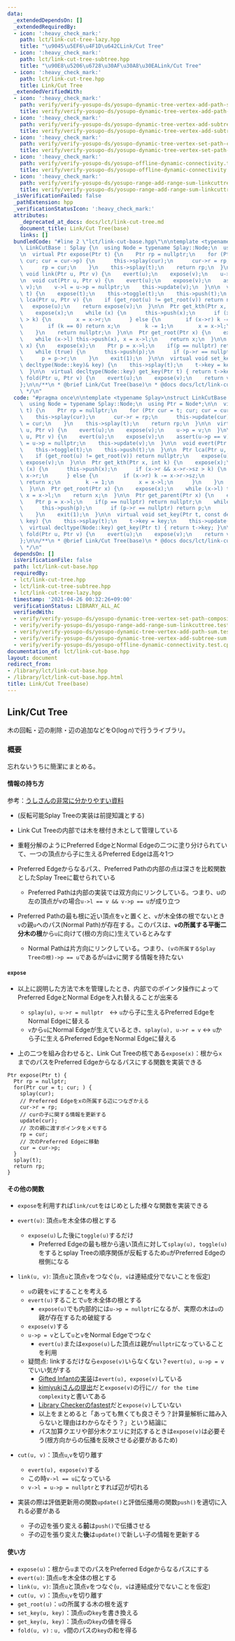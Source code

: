 ```yaml
---
data:
  _extendedDependsOn: []
  _extendedRequiredBy:
  - icon: ':heavy_check_mark:'
    path: lct/link-cut-tree-lazy.hpp
    title: "\u9045\u5EF6\u4F1D\u642CLink/Cut Tree"
  - icon: ':heavy_check_mark:'
    path: lct/link-cut-tree-subtree.hpp
    title: "\u90E8\u5206\u6728\u30AF\u30A8\u30EALink/Cut Tree"
  - icon: ':heavy_check_mark:'
    path: lct/link-cut-tree.hpp
    title: Link/Cut Tree
  _extendedVerifiedWith:
  - icon: ':heavy_check_mark:'
    path: verify/verify-yosupo-ds/yosupo-dynamic-tree-vertex-add-path-sum.test.cpp
    title: verify/verify-yosupo-ds/yosupo-dynamic-tree-vertex-add-path-sum.test.cpp
  - icon: ':heavy_check_mark:'
    path: verify/verify-yosupo-ds/yosupo-dynamic-tree-vertex-add-subtree-sum.test.cpp
    title: verify/verify-yosupo-ds/yosupo-dynamic-tree-vertex-add-subtree-sum.test.cpp
  - icon: ':heavy_check_mark:'
    path: verify/verify-yosupo-ds/yosupo-dynamic-tree-vertex-set-path-composite.test.cpp
    title: verify/verify-yosupo-ds/yosupo-dynamic-tree-vertex-set-path-composite.test.cpp
  - icon: ':heavy_check_mark:'
    path: verify/verify-yosupo-ds/yosupo-offline-dynamic-connectivity.test.cpp
    title: verify/verify-yosupo-ds/yosupo-offline-dynamic-connectivity.test.cpp
  - icon: ':heavy_check_mark:'
    path: verify/verify-yosupo-ds/yosupo-range-add-range-sum-linkcuttree.test.cpp
    title: verify/verify-yosupo-ds/yosupo-range-add-range-sum-linkcuttree.test.cpp
  _isVerificationFailed: false
  _pathExtension: hpp
  _verificationStatusIcon: ':heavy_check_mark:'
  attributes:
    _deprecated_at_docs: docs/lct/link-cut-tree.md
    document_title: Link/Cut Tree(base)
    links: []
  bundledCode: "#line 2 \"lct/link-cut-base.hpp\"\n\ntemplate <typename Splay>\nstruct\
    \ LinkCutBase : Splay {\n  using Node = typename Splay::Node;\n  using Ptr = Node*;\n\
    \n  virtual Ptr expose(Ptr t) {\n    Ptr rp = nullptr;\n    for (Ptr cur = t;\
    \ cur; cur = cur->p) {\n      this->splay(cur);\n      cur->r = rp;\n      this->update(cur);\n\
    \      rp = cur;\n    }\n    this->splay(t);\n    return rp;\n  }\n\n  virtual\
    \ void link(Ptr u, Ptr v) {\n    evert(u);\n    expose(v);\n    u->p = v;\n  }\n\
    \n  void cut(Ptr u, Ptr v) {\n    evert(u);\n    expose(v);\n    assert(u->p ==\
    \ v);\n    v->l = u->p = nullptr;\n    this->update(v);\n  }\n\n  void evert(Ptr\
    \ t) {\n    expose(t);\n    this->toggle(t);\n    this->push(t);\n  }\n\n  Ptr\
    \ lca(Ptr u, Ptr v) {\n    if (get_root(u) != get_root(v)) return nullptr;\n \
    \   expose(u);\n    return expose(v);\n  }\n\n  Ptr get_kth(Ptr x, int k) {\n\
    \    expose(x);\n    while (x) {\n      this->push(x);\n      if (x->r && x->r->sz\
    \ > k) {\n        x = x->r;\n      } else {\n        if (x->r) k -= x->r->sz;\n\
    \        if (k == 0) return x;\n        k -= 1;\n        x = x->l;\n      }\n\
    \    }\n    return nullptr;\n  }\n\n  Ptr get_root(Ptr x) {\n    expose(x);\n\
    \    while (x->l) this->push(x), x = x->l;\n    return x;\n  }\n\n  Ptr get_parent(Ptr\
    \ x) {\n    expose(x);\n    Ptr p = x->l;\n    if(p == nullptr) return nullptr;\n\
    \    while (true) {\n      this->push(p);\n      if (p->r == nullptr) return p;\n\
    \      p = p->r;\n    }\n    exit(1);\n  }\n\n  virtual void set_key(Ptr t, const\
    \ decltype(Node::key)& key) {\n    this->splay(t);\n    t->key = key;\n    this->update(t);\n\
    \  }\n\n  virtual decltype(Node::key) get_key(Ptr t) { return t->key; }\n\n  decltype(Node::key)\
    \ fold(Ptr u, Ptr v) {\n    evert(u);\n    expose(v);\n    return v->sum;\n  }\n\
    };\n\n/**\n * @brief Link/Cut Tree(base)\n * @docs docs/lct/link-cut-tree.md\n\
    \ */\n"
  code: "#pragma once\n\ntemplate <typename Splay>\nstruct LinkCutBase : Splay {\n\
    \  using Node = typename Splay::Node;\n  using Ptr = Node*;\n\n  virtual Ptr expose(Ptr\
    \ t) {\n    Ptr rp = nullptr;\n    for (Ptr cur = t; cur; cur = cur->p) {\n  \
    \    this->splay(cur);\n      cur->r = rp;\n      this->update(cur);\n      rp\
    \ = cur;\n    }\n    this->splay(t);\n    return rp;\n  }\n\n  virtual void link(Ptr\
    \ u, Ptr v) {\n    evert(u);\n    expose(v);\n    u->p = v;\n  }\n\n  void cut(Ptr\
    \ u, Ptr v) {\n    evert(u);\n    expose(v);\n    assert(u->p == v);\n    v->l\
    \ = u->p = nullptr;\n    this->update(v);\n  }\n\n  void evert(Ptr t) {\n    expose(t);\n\
    \    this->toggle(t);\n    this->push(t);\n  }\n\n  Ptr lca(Ptr u, Ptr v) {\n\
    \    if (get_root(u) != get_root(v)) return nullptr;\n    expose(u);\n    return\
    \ expose(v);\n  }\n\n  Ptr get_kth(Ptr x, int k) {\n    expose(x);\n    while\
    \ (x) {\n      this->push(x);\n      if (x->r && x->r->sz > k) {\n        x =\
    \ x->r;\n      } else {\n        if (x->r) k -= x->r->sz;\n        if (k == 0)\
    \ return x;\n        k -= 1;\n        x = x->l;\n      }\n    }\n    return nullptr;\n\
    \  }\n\n  Ptr get_root(Ptr x) {\n    expose(x);\n    while (x->l) this->push(x),\
    \ x = x->l;\n    return x;\n  }\n\n  Ptr get_parent(Ptr x) {\n    expose(x);\n\
    \    Ptr p = x->l;\n    if(p == nullptr) return nullptr;\n    while (true) {\n\
    \      this->push(p);\n      if (p->r == nullptr) return p;\n      p = p->r;\n\
    \    }\n    exit(1);\n  }\n\n  virtual void set_key(Ptr t, const decltype(Node::key)&\
    \ key) {\n    this->splay(t);\n    t->key = key;\n    this->update(t);\n  }\n\n\
    \  virtual decltype(Node::key) get_key(Ptr t) { return t->key; }\n\n  decltype(Node::key)\
    \ fold(Ptr u, Ptr v) {\n    evert(u);\n    expose(v);\n    return v->sum;\n  }\n\
    };\n\n/**\n * @brief Link/Cut Tree(base)\n * @docs docs/lct/link-cut-tree.md\n\
    \ */\n"
  dependsOn: []
  isVerificationFile: false
  path: lct/link-cut-base.hpp
  requiredBy:
  - lct/link-cut-tree.hpp
  - lct/link-cut-tree-subtree.hpp
  - lct/link-cut-tree-lazy.hpp
  timestamp: '2021-04-26 00:32:26+09:00'
  verificationStatus: LIBRARY_ALL_AC
  verifiedWith:
  - verify/verify-yosupo-ds/yosupo-dynamic-tree-vertex-set-path-composite.test.cpp
  - verify/verify-yosupo-ds/yosupo-range-add-range-sum-linkcuttree.test.cpp
  - verify/verify-yosupo-ds/yosupo-dynamic-tree-vertex-add-path-sum.test.cpp
  - verify/verify-yosupo-ds/yosupo-dynamic-tree-vertex-add-subtree-sum.test.cpp
  - verify/verify-yosupo-ds/yosupo-offline-dynamic-connectivity.test.cpp
documentation_of: lct/link-cut-base.hpp
layout: document
redirect_from:
- /library/lct/link-cut-base.hpp
- /library/lct/link-cut-base.hpp.html
title: Link/Cut Tree(base)
---
```

## Link/Cut Tree

木の回転・辺の削除・辺の追加などを$\mathrm{O}(\log n)$で行うライブラリ。

### 概要

忘れないうちに簡潔にまとめる。

#### 情報の持ち方

参考：[うしさんの非常に分かりやすい資料](https://ei1333.hateblo.jp/entry/2018/05/29/011140)

- (反転可能Splay Treeの実装は前提知識とする)

- Link Cut Treeの内部では木を根付き木として管理している

- 重軽分解のようにPreferred EdgeとNormal Edgeの二つに塗り分けられていて、一つの頂点から子に生えるPreferred Edgeは高々1つ

- Preferred Edgeからなるパス、Preferred Pathの内部の点は深さを比較関数としたSplay Treeに載せられている

  - Preferred Pathは内部の実装では双方向にリンクしている。つまり、uの左の頂点がvの場合`u->l == v && v->p == u`が成り立つ

- Preferred Pathの最も根に近い頂点を`v`と置くと、`v`が木全体の根でないとき`v`の親`u`へのパス(Normal Path)が存在する。このパスは、**`v`の所属する平衡二分木の根**から`u`に向けて(根の方向に)生えているとみなす
  - Normal Pathは片方向にリンクしている。つまり、`(vの所属するSplay Treeの根)->p == u`であるが`u`は`v`に関する情報を持たない

#### `expose`

- 以上に説明した方法で木を管理したとき、内部でのポインタ操作によってPreferred EdgeとNormal Edgeを入れ替えることが出来る

  - `splay(u), u->r = nullptr`　$\leftrightarrow$ `u`から子に生えるPreferred EdgeをNormal Edgeに替える
  - `v`から`u`にNormal Edgeが生えているとき、`splay(u), u->r = v` $\leftrightarrow$ `u`から子に生えるPreferred EdgeをNormal Edgeに替える

- 上の二つを組み合わせると、Link Cut Treeの核である`expose(x)`：根から`x`までのパスをPreferred Edgeからなるパスにする関数を実装できる

```
Ptr expose(Ptr t) {
  Ptr rp = nullptr;
  for(Ptr cur = t; cur; ) {
    splay(cur); 
    // Preferred Edgeをxの所属する辺につなぎかえる
    cur->r = rp; 
    // curの子に関する情報を更新する
    update(cur);
    // 次の親に渡すポインタをメモする
    rp = cur; 
    // 次のPreferred Edgeに移動
    cur = cur->p;
  }
  splay(t);
  return rp;
}
```

#### その他の関数

- `expose`を利用すれば`link/cut`をはじめとした様々な関数を実装できる

- `evert(u)`: 頂点`u`を木全体の根とする
  - `expose(u)`した後に`toggle(u)`するだけ
    - Preferred Edgeの最も根から遠い頂点に対して`splay(u), toggle(u)`をするとsplay Treeの順序関係が反転するため`u`がPreferred Edgeの根側になる

- `link(u, v)`: 頂点`u`と頂点`v`をつなぐ(`u, v`は連結成分でないことを仮定)
  - `u`の親を`v`にすることを考える
  - `evert(u)`することで`u`を木全体の根とする
    - `expose(u)`でも内部的には`u->p = nullptr`になるが、実際の木は`u`の親が存在するため破綻する
  - `expose(v)`する
  - `u->p = v`として`u`と`v`をNormal Edgeでつなぐ
    - `evert(u)`または`expose(u)`した頂点は親が`nullptr`になっていることを利用
  - 疑問点: linkするだけなら`expose(v)`いらなくない？`evert(u), u->p = v`でいい気がする
    - [Gifted Infantの実装](http://yosupo06.github.io/Algorithm/src/datastructure/linkcuttree.hpp)は`evert(u), expose(v)`している
    - [kimiyukiさんの提出](https://judge.yosupo.jp/submission/4151)だと`expose(v)`の行に`// for the time complexity`と書いてある
    - [Library Checkerのfastest](https://judge.yosupo.jp/submission/31941)だと`expose(v)`していない
    - 以上をまとめると「あっても無くても良さそう？計算量解析に踏み入らないと理由はわからなそう？」という結論に
    - パス加算クエリや部分木クエリに対応するときは`expose(v)`は必要そう(根方向からの伝播を反映させる必要があるため)

- `cut(u, v)`：頂点`u`,`v`を切り離す
  - `evert(u), expose(v)`する
  - この時`v->l == u`になっている
  - `v->l = u->p = nullptr`とすれば辺が切れる

- 実装の際は評価更新用の関数`update()`と評価伝播用の関数`push()`を適切に入れる必要がある
  - 子の辺を張り変える**前**は`push()`で伝播させる
  - 子の辺を張り変えた**後**は`update()`で新しい子の情報を更新する

#### 使い方

- `expose(u)`：根から`u`までのパスをPreferred Edgeからなるパスにする
- `evert(u)`: 頂点`u`を木全体の根とする
- `link(u, v)`: 頂点`u`と頂点`v`をつなぐ(`u, v`は連結成分でないことを仮定)
- `cut(u, v)`：頂点`u`,`v`を切り離す
- `get_root(u)`：`u`の所属する木の根を返す
- `set_key(u, key)`：頂点`u`の`key`を書き換える
- `get_key(u, key)`：頂点`u`の`key`の値を得る
- `fold(u, v)` : `u, v`間のパスの`key`の和を得る
